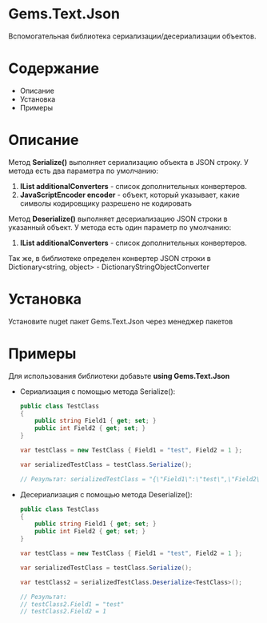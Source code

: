 # Gems.Text.Json  

Вспомогательная библиотека сериализации/десериализации объектов.

# Содержание
* Описание
* Установка
* Примеры

# Описание
Метод __Serialize()__ выполняет сериализацию объекта в JSON строку. У метода есть два параметра по умолчанию:
1. __IList<JsonConverter> additionalConverters__ - список дополнительных конвертеров.
2. __JavaScriptEncoder encoder__ - объект, который указывает, какие символы кодировщику разрешено не кодировать

Метод __Deserialize<T>()__ выполняет десериализацию JSON строки в указанный объект. У метода есть один параметр по умолчанию:
1. __IList<JsonConverter> additionalConverters__ - список дополнительных конвертеров.

Так же, в библиотеке определен конвертер JSON строки в Dictionary<string, object> - DictionaryStringObjectConverter

# Установка
Установите nuget пакет Gems.Text.Json через менеджер пакетов

# Примеры
Для использования библиотеки добавьте __using Gems.Text.Json__

* Сериализация с помощью метода Serialize():
    ```csharp
    public class TestClass
    {
        public string Field1 { get; set; }
        public int Field2 { get; set; }
    }
    
    var testClass = new TestClass { Field1 = "test", Field2 = 1 };
    
    var serializedTestClass = testClass.Serialize();
    
    // Результат: serializedTestClass = "{\"Field1\":\"test\",\"Field2\":1}"
    ```
* Десериализация с помощью метода Deserialize<T>():
    ```csharp
    public class TestClass
    {
        public string Field1 { get; set; }
        public int Field2 { get; set; }
    }
    
    var testClass = new TestClass { Field1 = "test", Field2 = 1 };
    
    var serializedTestClass = testClass.Serialize();
    
    var testClass2 = serializedTestClass.Deserialize<TestClass>();
    
    // Результат:
    // testClass2.Field1 = "test"
    // testClass2.Field2 = 1
    ```